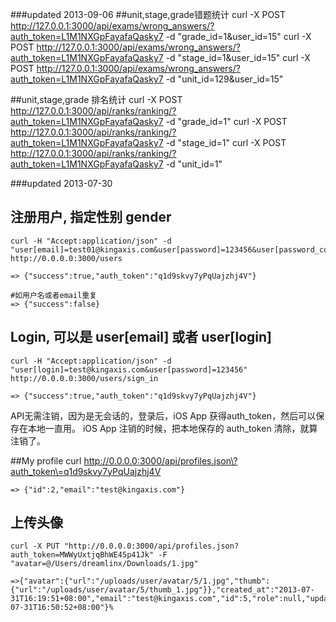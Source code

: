 ###updated 2013-09-06
##unit,stage,grade错题统计
    curl -X POST http://127.0.0.1:3000/api/exams/wrong_answers/?auth_token=L1M1NXGpFayafaQasky7 -d "grade_id=1&user_id=15" 
    curl -X POST http://127.0.0.1:3000/api/exams/wrong_answers/?auth_token=L1M1NXGpFayafaQasky7 -d "stage_id=1&user_id=15" 
    curl -X POST http://127.0.0.1:3000/api/exams/wrong_answers/?auth_token=L1M1NXGpFayafaQasky7 -d "unit_id=129&user_id=15" 
 
##unit,stage,grade 排名统计
    curl -X POST http://127.0.0.1:3000/api/ranks/ranking/?auth_token=L1M1NXGpFayafaQasky7 -d "grade_id=1"
    curl -X POST http://127.0.0.1:3000/api/ranks/ranking/?auth_token=L1M1NXGpFayafaQasky7 -d "stage_id=1"
    curl -X POST http://127.0.0.1:3000/api/ranks/ranking/?auth_token=L1M1NXGpFayafaQasky7 -d "unit_id=1"

###updated 2013-07-30

## 注册用户, 指定性别 gender
    curl -H "Accept:application/json" -d "user[email]=test01@kingaxis.com&user[password]=123456&user[password_confirmation]=123456&user[gender]=m" http://0.0.0.0:3000/users
    
    => {"success":true,"auth_token":"q1d9skvy7yPqUajzhj4V"}
    
    #如用户名或者email重复
    => {"success":false}

## Login, 可以是 user[email] 或者 user[login]
    curl -H "Accept:application/json" -d "user[login]=test@kingaxis.com&user[password]=123456" http://0.0.0.0:3000/users/sign_in

    => {"success":true,"auth_token":"q1d9skvy7yPqUajzhj4V"}

API无需注销，因为是无会话的，登录后，iOS App 获得auth_token，然后可以保存在本地一直用。
iOS App 注销的时候，把本地保存的 auth_token 清除，就算注销了。

##My profile
    curl http://0.0.0.0:3000/api/profiles.json\?auth_token\=q1d9skvy7yPqUajzhj4V
    
    => {"id":2,"email":"test@kingaxis.com"}

## 上传头像
    curl -X PUT "http://0.0.0.0:3000/api/profiles.json?auth_token=MWWyUxtjqBhWE45p41Jk" -F "avatar=@/Users/dreamlinx/Downloads/1.jpg"
  
    =>{"avatar":{"url":"/uploads/user/avatar/5/1.jpg","thumb":{"url":"/uploads/user/avatar/5/thumb_1.jpg"}},"created_at":"2013-07-31T16:19:51+08:00","email":"test@kingaxis.com","id":5,"role":null,"updated_at":"2013-07-31T16:50:52+08:00"}%

